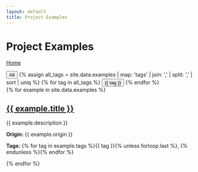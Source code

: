 ```yaml
---
layout: default
title: Project Examples
---
```


# Project Examples

[Home](/)

<div class="filter">
  <button data-tag="all">All</button>
  {% assign all_tags = site.data.examples | map: 'tags' | join: ',' | split: ',' | sort | uniq %}
  {% for tag in all_tags %}
  <button data-tag="{{ tag }}">{{ tag }}</button>
  {% endfor %}
</div>

<div id="example-container">
  {% for example in site.data.examples %}
  <div class="example-card" data-tags="{{ example.tags | join: ' ' }}">
    <h2><a href="{{ example.path }}">{{ example.title }}</a></h2>
    <p>{{ example.description }}</p>
    <p><strong>Origin:</strong> {{ example.origin }}</p>
    <p><strong>Tags:</strong> {% for tag in example.tags %}<span class="tag">{{ tag }}</span>{% unless forloop.last %}, {% endunless %}{% endfor %}</p>
  </div>
  {% endfor %}
</div>

<script>
function filterExamples(tag) {
  const cards = document.querySelectorAll('.example-card');
  cards.forEach(card => {
    const tags = card.dataset.tags.split(' ');
    if (tag === 'all' || tags.includes(tag)) {
      card.style.display = 'inline-block';
    } else {
      card.style.display = 'none';
    }
  });
}

document.addEventListener('DOMContentLoaded', () => {
  document.querySelectorAll('.filter button').forEach(btn => {
    btn.addEventListener('click', () => filterExamples(btn.dataset.tag));
  });
});
</script>

